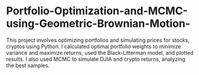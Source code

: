 # Portfolio-Optimization-and-MCMC-using-Geometric-Brownian-Motion-
This project involves optimizing portfolios and simulating prices for stocks, cryptos using Python. I calculated optimal portfolio weights to minimize variance and maximize returns, used the Black-Litterman model, and plotted results. I also used MCMC to simulate DJIA and crypto returns, analyzing the best samples.
